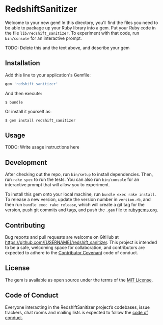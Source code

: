 # RedshiftSanitizer

Welcome to your new gem! In this directory, you'll find the files you need to be able to package up your Ruby library into a gem. Put your Ruby code in the file `lib/redshift_sanitizer`. To experiment with that code, run `bin/console` for an interactive prompt.

TODO: Delete this and the text above, and describe your gem

## Installation

Add this line to your application's Gemfile:

```ruby
gem 'redshift_sanitizer'
```

And then execute:

    $ bundle

Or install it yourself as:

    $ gem install redshift_sanitizer

## Usage

TODO: Write usage instructions here

## Development

After checking out the repo, run `bin/setup` to install dependencies. Then, run `rake spec` to run the tests. You can also run `bin/console` for an interactive prompt that will allow you to experiment.

To install this gem onto your local machine, run `bundle exec rake install`. To release a new version, update the version number in `version.rb`, and then run `bundle exec rake release`, which will create a git tag for the version, push git commits and tags, and push the `.gem` file to [rubygems.org](https://rubygems.org).

## Contributing

Bug reports and pull requests are welcome on GitHub at https://github.com/[USERNAME]/redshift_sanitizer. This project is intended to be a safe, welcoming space for collaboration, and contributors are expected to adhere to the [Contributor Covenant](http://contributor-covenant.org) code of conduct.

## License

The gem is available as open source under the terms of the [MIT License](https://opensource.org/licenses/MIT).

## Code of Conduct

Everyone interacting in the RedshiftSanitizer project’s codebases, issue trackers, chat rooms and mailing lists is expected to follow the [code of conduct](https://github.com/[USERNAME]/redshift_sanitizer/blob/master/CODE_OF_CONDUCT.md).
